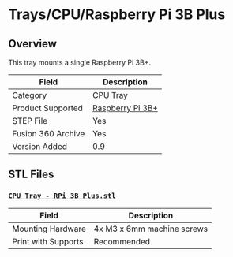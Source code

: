 # Trays/CPU/Raspberry Pi 3B Plus

## Overview

This tray mounts a single Raspberry Pi 3B+.

| Field                 | Description               |
|-----------------------|---------------------------|
| Category              | CPU Tray                  |
| Product Supported     | [Raspberry Pi 3B+][1]     |
| STEP File             | Yes                       |
| Fusion 360 Archive    | Yes                       |
| Version Added         | 0.9                       |

## STL Files

### [`CPU Tray - RPi 3B Plus.stl`][2]

| Field                 | Description                   |
|-----------------------|-------------------------------|
| Mounting Hardware     | 4x M3 x 6mm machine screws    |
| Print with Supports   | Recommended                   |

[1]: https://www.raspberrypi.com/products/raspberry-pi-3-model-b-plus/
[2]: CPU%20Tray%20-%20RPi%203B%20Plus.stl